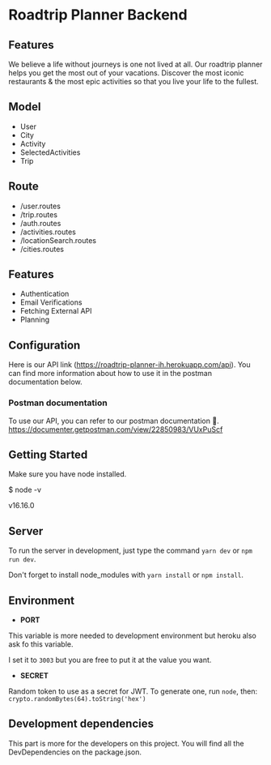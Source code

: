 
# Roadtrip Planner Backend

## Features
We believe a life without journeys is one not lived at all.
Our roadtrip planner helps you get the most out of your vacations.
Discover the most iconic restaurants & the most epic activities so that you live your life to the fullest.

## Model
- User
- City
- Activity
- SelectedActivities
- Trip
## Route
- /user.routes
- /trip.routes
- /auth.routes
- /activities.routes
- /locationSearch.routes
- /cities.routes

## Features
- Authentication 
- Email Verifications 
- Fetching External API
- Planning

## Configuration
Here is our API link (https://roadtrip-planner-ih.herokuapp.com/api). You can find more information about how to use it in the postman documentation below.

### Postman documentation
To use our API, you can refer to our postman documentation 📜.
https://documenter.getpostman.com/view/22850983/VUxPuScf

## Getting Started

  

Make sure you have node installed.

  

$ node -v

v16.16.0
  

## Server

  

To run the server in development, just type the command `yarn dev` or `npm run dev`.

Don't forget to install node_modules with `yarn install` or `npm install`.

## Environment
  

- **PORT**

This variable is more needed to development environment but heroku also ask fo this variable.

I set it to `3003` but you are free to put it at the value you want.

  

- **SECRET**

Random token to use as a secret for JWT. To generate one, run `node`, then: `crypto.randomBytes(64).toString('hex')`

## Development dependencies
  
  This part is more for the developers on this project.
  You will find all the DevDependencies on the package.json.
